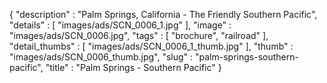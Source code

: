 {
  "description" : "Palm Springs, California - The Friendly Southern Pacific",
  "details" : [
                 "images/ads/SCN_0006_1.jpg"
               ],
  "image" : "images/ads/SCN_0006.jpg",
  "tags" : [
              "brochure",
              "railroad"
            ],
  "detail_thumbs" : [
                       "images/ads/SCN_0006_1_thumb.jpg"
                     ],
  "thumb" : "images/ads/SCN_0006_thumb.jpg",
  "slug" : "palm-springs-southern-pacific",
  "title" : "Palm Springs - Southern Pacific"
}
